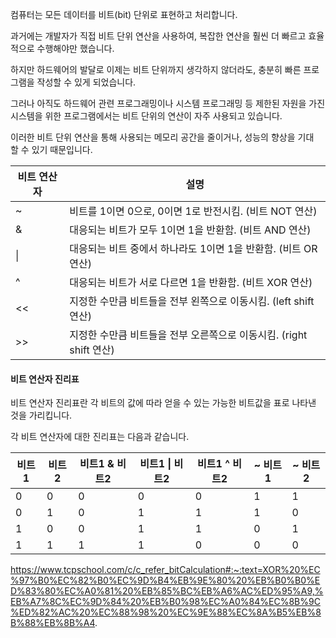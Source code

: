 컴퓨터는 모든 데이터를 비트(bit) 단위로 표현하고 처리합니다.

과거에는 개발자가 직접 비트 단위 연산을 사용하여, 복잡한 연산을 훨씬 더 빠르고 효율적으로 수행해야만 했습니다.

하지만 하드웨어의 발달로 이제는 비트 단위까지 생각하지 않더라도, 충분히 빠른 프로그램을 작성할 수 있게 되었습니다.

그러나 아직도 하드웨어 관련 프로그래밍이나 시스템 프로그래밍 등 제한된 자원을 가진 시스템을 위한 프로그램에서는 비트 단위의 연산이 자주 사용되고 있습니다.

이러한 비트 단위 연산을 통해 사용되는 메모리 공간을 줄이거나, 성능의 향상을 기대할 수 있기 때문입니다.

|비트 연산자|설명|
|---|---|
|~|비트를 1이면 0으로, 0이면 1로 반전시킴. (비트 NOT 연산)|
|&|대응되는 비트가 모두 1이면 1을 반환함. (비트 AND 연산)|
|\||대응되는 비트 중에서 하나라도 1이면 1을 반환함. (비트 OR 연산)|
|^|대응되는 비트가 서로 다르면 1을 반환함. (비트 XOR 연산)|
|<<|지정한 수만큼 비트들을 전부 왼쪽으로 이동시킴. (left shift 연산)|
|>>|지정한 수만큼 비트들을 전부 오른쪽으로 이동시킴. (right shift 연산)|

#### 비트 연산자 진리표

비트 연산자 진리표란 각 비트의 값에 따라 얻을 수 있는 가능한 비트값을 표로 나타낸 것을 가리킵니다.

각 비트 연산자에 대한 진리표는 다음과 같습니다.

| 비트1 | 비트2 | 비트1 & 비트2 | 비트1 \| 비트2 | 비트1 ^ 비트2 | ~ 비트1 | ~ 비트2 |
| --- | --- | --------- | ---------- | --------- | ----- | ----- |
| 0   | 0   | 0         | 0          | 0         | 1     | 1     |
| 0   | 1   | 0         | 1          | 1         | 1     | 0     |
| 1   | 0   | 0         | 1          | 1         | 0     | 1     |
| 1   | 1   | 1         | 1          | 0         | 0     | 0     |

https://www.tcpschool.com/c/c_refer_bitCalculation#:~:text=XOR%20%EC%97%B0%EC%82%B0%EC%9D%B4%EB%9E%80%20%EB%B0%B0%ED%83%80%EC%A0%81%20%EB%85%BC%EB%A6%AC%ED%95%A9,%EB%A7%8C%EC%9D%84%20%EB%B0%98%EC%A0%84%EC%8B%9C%ED%82%AC%20%EC%88%98%20%EC%9E%88%EC%8A%B5%EB%8B%88%EB%8B%A4.